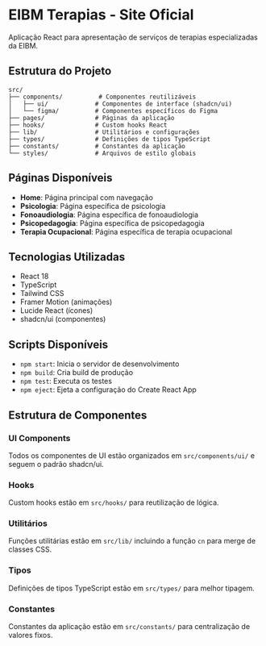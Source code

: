 # EIBM Terapias - Site Oficial

Aplicação React para apresentação de serviços de terapias especializadas da EIBM.

## Estrutura do Projeto

```
src/
├── components/          # Componentes reutilizáveis
│   ├── ui/             # Componentes de interface (shadcn/ui)
│   └── figma/          # Componentes específicos do Figma
├── pages/              # Páginas da aplicação
├── hooks/              # Custom hooks React
├── lib/                # Utilitários e configurações
├── types/              # Definições de tipos TypeScript
├── constants/          # Constantes da aplicação
└── styles/             # Arquivos de estilo globais
```

## Páginas Disponíveis

- **Home**: Página principal com navegação
- **Psicologia**: Página específica de psicologia
- **Fonoaudiologia**: Página específica de fonoaudiologia
- **Psicopedagogia**: Página específica de psicopedagogia
- **Terapia Ocupacional**: Página específica de terapia ocupacional

## Tecnologias Utilizadas

- React 18
- TypeScript
- Tailwind CSS
- Framer Motion (animações)
- Lucide React (ícones)
- shadcn/ui (componentes)

## Scripts Disponíveis

- `npm start`: Inicia o servidor de desenvolvimento
- `npm build`: Cria build de produção
- `npm test`: Executa os testes
- `npm eject`: Ejeta a configuração do Create React App

## Estrutura de Componentes

### UI Components
Todos os componentes de UI estão organizados em `src/components/ui/` e seguem o padrão shadcn/ui.

### Hooks
Custom hooks estão em `src/hooks/` para reutilização de lógica.

### Utilitários
Funções utilitárias estão em `src/lib/` incluindo a função `cn` para merge de classes CSS.

### Tipos
Definições de tipos TypeScript estão em `src/types/` para melhor tipagem.

### Constantes
Constantes da aplicação estão em `src/constants/` para centralização de valores fixos.
